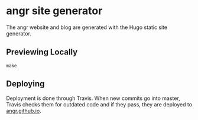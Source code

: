 # angr site generator

The angr website and blog are generated with the Hugo static site generator.

## Previewing Locally
```
make
```

## Deploying
Deployment is done through Travis.
When new commits go into master, Travis checks them for outdated code and if they pass, they are deployed to [angr.github.io](https://github.com/angr/angr.github.io).
